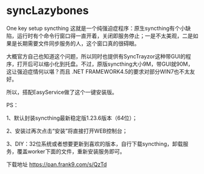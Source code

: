 # syncLazybones
One key setup syncthing
这就是一个纯强迫症程序：原生syncthing有个小缺陷，运行时有个命令行窗口得一直开着，关闭即服务停止；一是不太美观，二是如果是长期需要文件同步服务的人，这个窗口真的很碍眼。

大概官方自己也知道这个问题，所以同时也提供有SyncTrayzor这种带GUI的程序，打开后可以缩小化到托盘。不过，原版syncthing大小9M，带GUI就90M，这让强迫症情何以堪？而且 .NET FRAMEWORK4.5的要求对部分WIN7也不太友好。

所以，搭配EasyService做了这个一键安装版。

PS：

1、默认封装syncthing最新稳定版1.23.6版本（64位）；

2、安装过再次点击“安装”将直接打开WEB控制台；

3、DIY：32位系统或者想要更新到喜欢的版本，自行下载syncthing，卸载服务，覆盖worker下面的文件，重新安装服务即可。

下载地址
https://pan.frank9.com/s/QzTd
